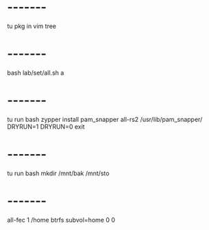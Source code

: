 # -------
tu pkg in vim tree
# -------
bash lab/set/all.sh a
# -------
tu run bash
    zypper install pam_snapper
    all-rs2 /usr/lib/pam_snapper/ DRYRUN=1 DRYRUN=0
    exit
# -------
tu run bash
    mkdir /mnt/bak /mnt/sto
# -------
all-fec 1 /home btrfs subvol=home 0 0
